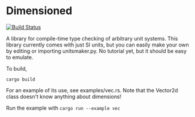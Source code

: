 Dimensioned
=====
[![Build Status](https://travis-ci.org/paholg/dimensioned.svg?branch=master)](https://travis-ci.org/paholg/dimensioned)

A library for compile-time type checking of arbitrary unit systems. This library
currently comes with just SI units, but you can easily make your own by editing or
importing unitsmaker.py. No tutorial yet, but it should be easy to emulate.

To build,
```
cargo build
```


For an example of its use, see examples/vec.rs. Note that the Vector2d class doesn't
know anything about dimensions!

Run the example with ``` cargo run --example vec ```
